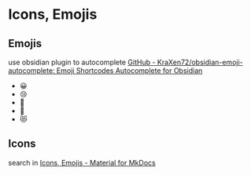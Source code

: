 # Icons, Emojis

## Emojis

use obsidian plugin to autocomplete [GitHub - KraXen72/obsidian-emoji-autocomplete: Emoji Shortcodes Autocomplete for Obsidian](https://github.com/KraXen72/obsidian-emoji-autocomplete)

- 😀
- 😢
- 🔫
- 🥰
- 😻

## Icons

search in [Icons, Emojis - Material for MkDocs](https://squidfunk.github.io/mkdocs-material/reference/icons-emojis/)
